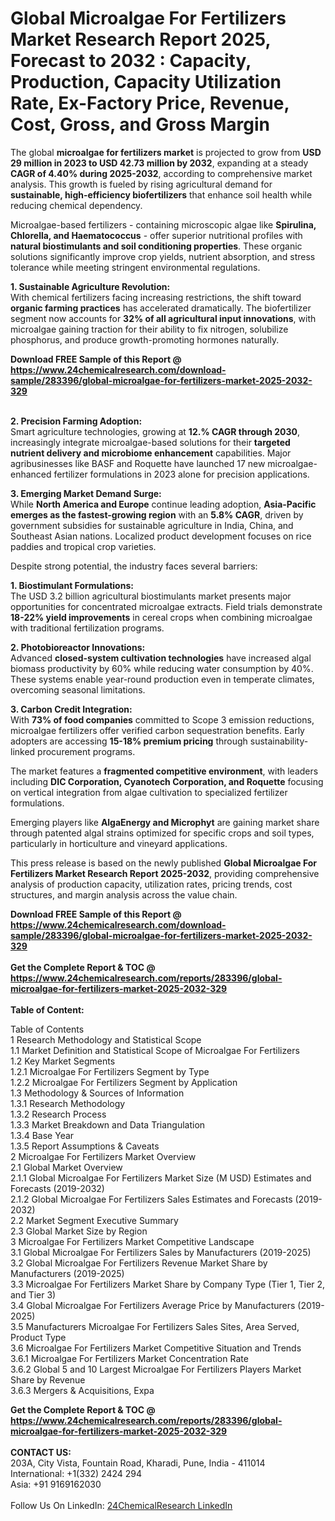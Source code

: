 <h1>Global Microalgae For Fertilizers Market Research Report 2025, Forecast to 2032 : Capacity, Production, Capacity Utilization Rate, Ex-Factory Price, Revenue, Cost, Gross, and Gross Margin</h1><p>The global <strong>microalgae for fertilizers market</strong> is projected to grow from <strong>USD 29 million in 2023 to USD 42.73 million by 2032</strong>, expanding at a steady <strong>CAGR of 4.40% during 2025-2032</strong>, according to comprehensive market analysis. This growth is fueled by rising agricultural demand for <strong>sustainable, high-efficiency biofertilizers</strong> that enhance soil health while reducing chemical dependency.</p><p>Microalgae-based fertilizers - containing microscopic algae like <strong>Spirulina, Chlorella, and Haematococcus</strong> - offer superior nutritional profiles with <strong>natural biostimulants and soil conditioning properties</strong>. These organic solutions significantly improve crop yields, nutrient absorption, and stress tolerance while meeting stringent environmental regulations.</p><p><strong>1. Sustainable Agriculture Revolution:</strong><br>
With chemical fertilizers facing increasing restrictions, the shift toward <strong>organic farming practices</strong> has accelerated dramatically. The biofertilizer segment now accounts for <strong>32% of all agricultural input innovations</strong>, with microalgae gaining traction for their ability to fix nitrogen, solubilize phosphorus, and produce growth-promoting hormones naturally.</p><div><b>Download FREE Sample of this Report @ 
            <a href="https://www.24chemicalresearch.com/download-sample/283396/global-microalgae-for-fertilizers-market-2025-2032-329">
            https://www.24chemicalresearch.com/download-sample/283396/global-microalgae-for-fertilizers-market-2025-2032-329</a></b></div><br><p><strong>2. Precision Farming Adoption:</strong><br>
Smart agriculture technologies, growing at <strong>12.% CAGR through 2030</strong>, increasingly integrate microalgae-based solutions for their <strong>targeted nutrient delivery and microbiome enhancement</strong> capabilities. Major agribusinesses like BASF and Roquette have launched 17 new microalgae-enhanced fertilizer formulations in 2023 alone for precision applications.</p><p><strong>3. Emerging Market Demand Surge:</strong><br>
While <strong>North America and Europe</strong> continue leading adoption, <strong>Asia-Pacific emerges as the fastest-growing region</strong> with an <strong>5.8% CAGR</strong>, driven by government subsidies for sustainable agriculture in India, China, and Southeast Asian nations. Localized product development focuses on rice paddies and tropical crop varieties.</p><p>Despite strong potential, the industry faces several barriers:</p><p><strong>1. Biostimulant Formulations:</strong><br>
The USD 3.2 billion agricultural biostimulants market presents major opportunities for concentrated microalgae extracts. Field trials demonstrate <strong>18-22% yield improvements</strong> in cereal crops when combining microalgae with traditional fertilization programs.</p><p><strong>2. Photobioreactor Innovations:</strong><br>
Advanced <strong>closed-system cultivation technologies</strong> have increased algal biomass productivity by 60% while reducing water consumption by 40%. These systems enable year-round production even in temperate climates, overcoming seasonal limitations.</p><p><strong>3. Carbon Credit Integration:</strong><br>
With <strong>73% of food companies</strong> committed to Scope 3 emission reductions, microalgae fertilizers offer verified carbon sequestration benefits. Early adopters are accessing <strong>15-18% premium pricing</strong> through sustainability-linked procurement programs.</p><p>The market features a <strong>fragmented competitive environment</strong>, with leaders including <strong>DIC Corporation, Cyanotech Corporation, and Roquette</strong> focusing on vertical integration from algae cultivation to specialized fertilizer formulations.</p><p>Emerging players like <strong>AlgaEnergy and Microphyt</strong> are gaining market share through patented algal strains optimized for specific crops and soil types, particularly in horticulture and vineyard applications.</p><p>This press release is based on the newly published <strong>Global Microalgae For Fertilizers Market Research Report 2025-2032</strong>, providing comprehensive analysis of production capacity, utilization rates, pricing trends, cost structures, and margin analysis across the value chain.</p><div><b>Download FREE Sample of this Report @ 
            <a href="https://www.24chemicalresearch.com/download-sample/283396/global-microalgae-for-fertilizers-market-2025-2032-329">
            https://www.24chemicalresearch.com/download-sample/283396/global-microalgae-for-fertilizers-market-2025-2032-329</a></b></div><br><div><b>Get the Complete Report & TOC @ 
            <a href="https://www.24chemicalresearch.com/reports/283396/global-microalgae-for-fertilizers-market-2025-2032-329">
            https://www.24chemicalresearch.com/reports/283396/global-microalgae-for-fertilizers-market-2025-2032-329</a></b></div><br>
            <b>Table of Content:</b><p>Table of Contents<br />
1 Research Methodology and Statistical Scope<br />
1.1 Market Definition and Statistical Scope of Microalgae For Fertilizers<br />
1.2 Key Market Segments<br />
1.2.1 Microalgae For Fertilizers Segment by Type<br />
1.2.2 Microalgae For Fertilizers Segment by Application<br />
1.3 Methodology & Sources of Information<br />
1.3.1 Research Methodology<br />
1.3.2 Research Process<br />
1.3.3 Market Breakdown and Data Triangulation<br />
1.3.4 Base Year<br />
1.3.5 Report Assumptions & Caveats<br />
2 Microalgae For Fertilizers Market Overview<br />
2.1 Global Market Overview<br />
2.1.1 Global Microalgae For Fertilizers Market Size (M USD) Estimates and Forecasts (2019-2032)<br />
2.1.2 Global Microalgae For Fertilizers Sales Estimates and Forecasts (2019-2032)<br />
2.2 Market Segment Executive Summary<br />
2.3 Global Market Size by Region<br />
3 Microalgae For Fertilizers Market Competitive Landscape<br />
3.1 Global Microalgae For Fertilizers Sales by Manufacturers (2019-2025)<br />
3.2 Global Microalgae For Fertilizers Revenue Market Share by Manufacturers (2019-2025)<br />
3.3 Microalgae For Fertilizers Market Share by Company Type (Tier 1, Tier 2, and Tier 3)<br />
3.4 Global Microalgae For Fertilizers Average Price by Manufacturers (2019-2025)<br />
3.5 Manufacturers Microalgae For Fertilizers Sales Sites, Area Served, Product Type<br />
3.6 Microalgae For Fertilizers Market Competitive Situation and Trends<br />
3.6.1 Microalgae For Fertilizers Market Concentration Rate<br />
3.6.2 Global 5 and 10 Largest Microalgae For Fertilizers Players Market Share by Revenue<br />
3.6.3 Mergers & Acquisitions, Expa</p><div><b>Get the Complete Report & TOC @ 
            <a href="https://www.24chemicalresearch.com/reports/283396/global-microalgae-for-fertilizers-market-2025-2032-329">
            https://www.24chemicalresearch.com/reports/283396/global-microalgae-for-fertilizers-market-2025-2032-329</a></b></div><br><b>CONTACT US:</b><br>
            203A, City Vista, Fountain Road, Kharadi, Pune, India - 411014<br>
            International: +1(332) 2424 294<br>
            Asia: +91 9169162030 <br><br>
            Follow Us On LinkedIn: <a href="https://www.linkedin.com/company/24chemicalresearch/">24ChemicalResearch LinkedIn</a>